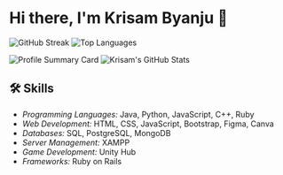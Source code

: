 # Hi there, I'm Krisam Byanju 👋
![GitHub Streak](https://github-readme-streak-stats.herokuapp.com/?user=krizam&theme=dark)
![Top Languages](https://github-readme-stats.vercel.app/api/top-langs/?username=krizam&layout=compact&theme=radical)

![Profile Summary Card](https://github-profile-summary-cards.vercel.app/api/cards/profile-details?username=krizam&theme=vue)
![Krisam's GitHub Stats](https://github-readme-stats.vercel.app/api?username=krizam&show_icons=true&theme=radical)

## 🛠 Skills
- *Programming Languages:* Java, Python, JavaScript, C++, Ruby
- *Web Development:* HTML, CSS, JavaScript, Bootstrap, Figma, Canva
- *Databases:* SQL, PostgreSQL, MongoDB
- *Server Management:* XAMPP
- *Game Development:* Unity Hub
- *Frameworks:* Ruby on Rails
